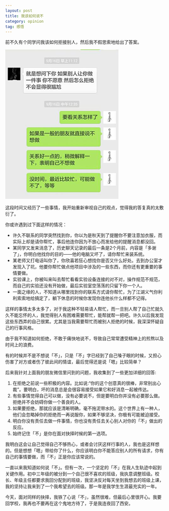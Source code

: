 ```yaml
---
layout: post
title: 我该如何说不
category: opinion
tag: 感悟
---
```


前不久有个同学问我该如何拒接别人，然后我不假思索地给出了答案。

![default](/images/blog/2015/say-no.jpg)

这段时间又经历了一些事情，我开始重新审视自己的观点，觉得我的答复真的太敷衍了。

你或许遇到过下面这样的情况：

+ 许久不联系的同学突然找到你，你以为是秋天到了提醒你不要注意加衣服，而实际上却是请你帮忙，事后他连你因为不放心而发给他的提醒消息都没回。
+ 某同学又发来消息了，历史聊天记录的最后一条是2个月前，内容是「多谢了」，你明白他找你的目的——他的电脑又坏了，请你帮忙来装系统。
+ 某老师又打电话叫你了，你欣喜若狂心想找你是否又什么好处。去到办公室才发现入了坑，他要你帮忙做点他项目中涉及的一些东西，而你还有更重要的事情要做。
+ 实验课上，你被叫来叫去帮忙看看实验设备连接的对不对，操作规范不规范，而自己的实验还没有开始做，最后实验室空荡荡的只留下你一个人。
+ 一面之缘的人，不知道从哪里找到你的联系方式请你帮忙，为了江湖义气你利利索索地给搞定了，躺下休息的时候你发现你连他长什么样都不记得。

这样的事情太多太多了，对于我这种不轻易请人帮忙，而一旦别人帮了自己忙就久久不能忘怀的人，我觉得别人有困难需要帮忙，能帮就帮一把吧。许久以后我发现这些东西弄的自己很累。尤其是当我需要帮忙而被别人拒绝的时候，我深深怀疑自己的行事风格。

<!--more-->

由于我不知道如何拒绝，不敢于痛快地说不，导致自己常常遭受精神上的煎熬以及时间上的浪费。

有的时候并不是不想说「不」，只是「不」字已经到了自己嗓子眼的时候，又担心伤害了对方或者伤了彼此间的情谊，最后觉得还是说「嗯」比较简单？

后来我针对上面我的朋友微信里问到的问题，我收集到了一些更加详细的回答:

1. 在拒绝之前说一些积极的内容。比如说:“你的这个创意真的很棒，非常别出心裁”。要明白，坏的消息总是会很容易接受如果它和好消息一起被传达。
2. 有些事情觉得自己可以做，没有必要说不，但是要明白你并没有必要那么做。拒绝并不会妨碍你做一个善良的人。
3. 如果要拒绝，那就应该是清晰明确，毫不拖泥带水的。这个世界上有一种人，他们会忽略掉你的拒绝而一再说服你，如果不够坚决，你极有可能被迫接受。
4. 明白你没有责任去做一件事情，你也没有责任去关心别人对你的「不」做出的反应。
5. 始终记住「不」是你在面对抉择时候的第一选项。

我明白这会让自己觉得自己不够热心，或者会讨厌这样行事的人，我也是这样想的。但是想想「嗯」带给你了什么，你应该明白你不能答应别人的所有请求，你有自己的事情要做，而「不」正是你应该常说的。

一直以来我知道如何说「不」。但有一次，一个坚定的「不」在我人生轨迹中起到关键作用。初中三年级的被分到一个自己很不喜欢的班级，我执意调整班级。校长、年级主任都要求我回分配到的班级，我坚决反对每天坐到我想去的班级上课，我的坚持让我来到了一个我希望去的班级。那一年是我学生生涯最充实的一年。

今天，面对同样的抉择，我铁了心说「不」，虽然很难，但最后心里很开心。我要回学校，我再也不要再在这个鬼地方待了，于是我连夜回了西安。


